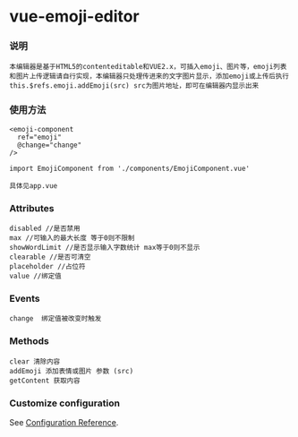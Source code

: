 # vue-emoji-editor

### 说明
```
本编辑器是基于HTML5的contenteditable和VUE2.x，可插入emoji、图片等，emoji列表和图片上传逻辑请自行实现，本编辑器只处理传进来的文字图片显示，添加emoji或上传后执行this.$refs.emoji.addEmoji(src) src为图片地址，即可在编辑器内显示出来
```

### 使用方法
```
<emoji-component
  ref="emoji"
  @change="change"
/>

import EmojiComponent from './components/EmojiComponent.vue'

具体见app.vue
```

### Attributes
```
disabled //是否禁用
max //可输入的最大长度 等于0则不限制
showWordLimit //是否显示输入字数统计 max等于0则不显示
clearable //是否可清空
placeholder //占位符
value //绑定值
```

### Events
```
change	绑定值被改变时触发
```

### Methods
```
clear 清除内容
addEmoji 添加表情或图片 参数 (src)
getContent 获取内容
```

### Customize configuration
See [Configuration Reference](https://cli.vuejs.org/config/).
